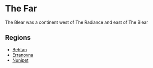 # The Far

<meta property="og:description" content="The Far was a continent west of The Radiance and east of The Blear.">

The Blear was a continent west of The Radiance and east of The Blear

## Regions

- [Behtan](behtan.md)
- [Erranovna](erranovna.md)
- [Nunipet](nunipet.md)